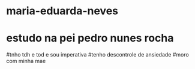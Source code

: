 # maria-eduarda-neves
# estudo na pei pedro nunes rocha 
#tnho tdh e tod e sou imperativa
#tenho descontrole de ansiedade
#moro com minha mae 




